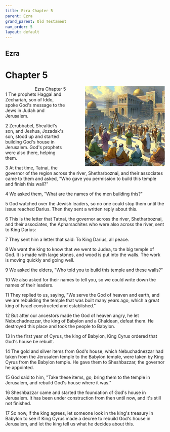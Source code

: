 ```yaml
---
title: Ezra Chapter 5
parent: Ezra
grand_parent: Old Testament
nav_order: 5
layout: default
---
```


## Ezra

# Chapter 5

<div style="clear: both; text-align: right;">
    <div style="max-width: 50%; height: auto; float: right; margin: 0 0 10px 10px; padding-left: 10%;">
        <img src="/assets/Image/Ezra/500/5.jpg" alt="Ezra Chapter 5" class="chapter-image">
    </div>
    <figcaption style="font-size: 14px; text-align: right;">Ezra Chapter 5</figcaption>
</div>
1 The prophets Haggai and Zechariah, son of Iddo, spoke God's message to the Jews in Judah and Jerusalem.

2 Zerubbabel, Shealtiel's son, and Jeshua, Jozadak's son, stood up and started building God's house in Jerusalem. God's prophets were also there, helping them.

3 At that time, Tatnai, the governor of the region across the river, Shetharboznai, and their associates came to them and asked, "Who gave you permission to build this temple and finish this wall?"

4 We asked them, "What are the names of the men building this?"

5 God watched over the Jewish leaders, so no one could stop them until the issue reached Darius. Then they sent a written reply about this.

6 This is the letter that Tatnai, the governor across the river, Shetharboznai, and their associates, the Apharsachites who were also across the river, sent to King Darius:

7 They sent him a letter that said: To King Darius, all peace.

8 We want the king to know that we went to Judea, to the big temple of God. It is made with large stones, and wood is put into the walls. The work is moving quickly and going well.

9 We asked the elders, "Who told you to build this temple and these walls?"

10 We also asked for their names to tell you, so we could write down the names of their leaders.

11 They replied to us, saying, "We serve the God of heaven and earth, and we are rebuilding the temple that was built many years ago, which a great king of Israel constructed and established."

12 But after our ancestors made the God of heaven angry, he let Nebuchadnezzar, the king of Babylon and a Chaldean, defeat them. He destroyed this place and took the people to Babylon.

13 In the first year of Cyrus, the king of Babylon, King Cyrus ordered that God's house be rebuilt.

14 The gold and silver items from God's house, which Nebuchadnezzar had taken from the Jerusalem temple to the Babylon temple, were taken by King Cyrus from the Babylon temple. He gave them to Sheshbazzar, the governor he appointed.

15 God said to him, "Take these items, go, bring them to the temple in Jerusalem, and rebuild God's house where it was."

16 Sheshbazzar came and started the foundation of God's house in Jerusalem. It has been under construction from then until now, and it's still not finished.

17 So now, if the king agrees, let someone look in the king's treasury in Babylon to see if King Cyrus made a decree to rebuild God's house in Jerusalem, and let the king tell us what he decides about this.


